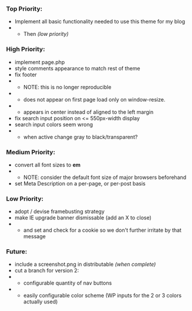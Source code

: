 ### Top Priority:
+ Implement all basic functionality needed to use this theme for my blog
+ + Then *(low priority)*


### High Priority:
+ implement page.php
+ style comments appearance to match rest of theme
+ fix footer
+ + NOTE: this is no longer reproducible
+ + does not appear on first page load only on window-resize.
+ + appears in center instead of aligned to the left margin
+ fix search input position on <= 550px-width display
+ search input colors seem wrong
+ + when active change gray to black/transparent?
### Medium Priority:
+ convert all font sizes to **em**
+ + NOTE: consider the default font size of major browsers beforehand
+ set Meta Description on a per-page, or per-post basis	

### Low Priority:
+ adopt / devise framebusting strategy
+ make IE upgrade banner dismissable (add an X to close)
+ + and set and check for a cookie so we don't further irritate by that message

### Future:
+ include a screenshot.png in distributable *(when complete)*
+ cut a branch for version 2:
+ + configurable quantity of nav buttons
+ + easily configurable color scheme (WP inputs for the 2 or 3 colors actually used)